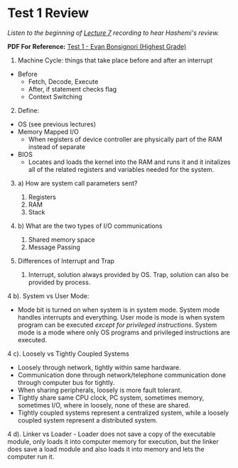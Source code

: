 # Test 1 Review 
*Listen to the beginning of [Lecture 7](test_1_review_recording.m4a) recording to hear Hashemi's review.*

**PDF For Reference:** [Test 1 - Evan Bonsignori (Highest Grade)](test_1.pdf)

1. Machine Cycle: things that take place before and after an interrupt 
- Before
    - Fetch, Decode, Execute 
    - After, if statement checks flag
    - Context Switching 

2. Define:
- OS (see previous lectures)
- Memory Mapped I/O
    - When registers of device controller are physically part of the RAM instead of separate
- BIOS
    - Locates and loads the kernel into the RAM and runs it and it initalizes all of the related registers and variables needed for the system. 

3. a) How are system call parameters sent?
    1. Registers
    2. RAM
    3. Stack
3. b) What are the two types of I/O communications
    1. Shared memory space
    2. Message Passing


4. Differences of Interrupt and Trap
    1. Interrupt, solution always provided by OS. Trap, solution can also be provided by process.
  
4 b). System vs User Mode: 
  - Mode bit is turned on when system is in system mode. System mode handles interrupts and everything. User mode is mode is when system program can be executed *except for privileged instructions*. System mode is a mode where only OS programs and privileged instructions are executed. 

4 c). Loosely vs Tightly Coupled Systems 
  - Loosely through network, tightly within same hardware. 
  - Communication done through network/telephone communication done through computer bus for tightly. 
  - When sharing peripherals, loosely is more fault tolerant.
  - Tightly share same CPU clock, PC system, sometimes memory, sometimes I/O, where in loosely, none of these are shared. 
  - Tightly coupled systems represent a centralized system, while a loosely coupled system represent a distributed system.
  
4 d). Linker vs Loader
    - Loader does not save a copy of the executable module, only loads it into computer memory for execution, but the linker does save a load module and also loads it into memory and lets the computer run it.